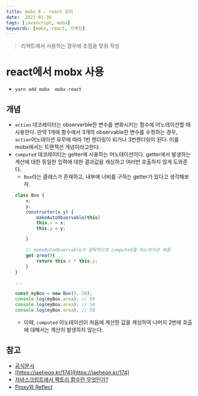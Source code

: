 ```yaml
---
title: mobx 6 - react 정리
date:  2021-01-30
tags: [javascript, mobx]
keywords: [mobx, react, 리액트]
---
```

> 리액트에서 사용하는 경우에 초점을 맞춰 작성

# react에서 mobx 사용
- `yarn add mobx  mobx-react`

## 개념
- `action` 데코레이터는 observerble한 변수를 변화시키는 함수에 어노테이션할 때 사용한다. 만약 1개에 함수에서 3개의 observable한 변수를 수정하는 경우, `action`어노테이션 유무에 따라 1번 렌더링이 되거나 3번렌더링이 된다. 이를 mobx에서는 트랜잭션 개념이라고한다.
- `computed` 데코레이터는 getter에 사용하는 어노테이션이다. getter에서 발생하는 계산에 대한 동일한 입력에 대한 결과값을 캐싱하고 여러번 호출하지 않게 도와준다.
    - `Box`라는 클래스가 존재하고, 내부에 너비를 구하는 getter가 있다고 생각해보자.
    ```js
    class Box {
        x;
        y;
        constructor(x,y) {
            makeAutoObservable(this)
            this.x = x;
            this.y = y;

        }

        // makeAutoObservable가 암묵적으로 computed를 어노테이션 해줌
        get area(){
            return this.x * this.y;
        }
    }

    ...

    const myBox = new Box(5, 10);
    console.log(myBox.area); // 50
    console.log(myBox.area); // 50
    console.log(myBox.area); // 50
    ```
    - 이때, `computed` 어노테이션이 처음에 계산한 값을 캐싱하여 나머지 2번에 호출에 대해서는 계산이 발생하지 않는다.
## 참고

- [공식문서](https://mobx.js.org/observable-state.html)
- [https://jaeheon.kr/174](https://jaeheon.kr/174)
- [자바스크립트에서 팩토리 함수란 무엇인가?](https://ui.toast.com/weekly-pick/ko_20160905)
- [Proxy와 Reflect](https://ko.javascript.info/proxy)